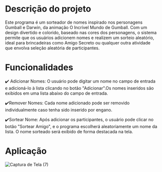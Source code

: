 # Descrição do projeto

Este programa é um sorteador de nomes inspirado nos personagens Gumball e Darwin, da animação O Incrível Mundo de Gumball. Com um design divertido e colorido, baseado nas cores dos personagens, o sistema permite que os usuários adicionem nomes e realizem um sorteio aleatório, ideal para brincadeiras como Amigo Secreto ou qualquer outra atividade que envolva seleção aleatória de participantes.

# Funcionalidades

✔️ Adicionar Nomes: O usuário pode digitar um nome no campo de entrada e adicioná-lo à lista clicando no botão "Adicionar".Os nomes inseridos são exibidos em uma lista abaixo do campo de entrada.

✔️Remover Nomes: Cada nome adicionado pode ser removido individualmente caso tenha sido inserido por engano.

✔️Sortear Nome: Após adicionar os participantes, o usuário pode clicar no botão "Sortear Amigo", e o programa escolherá aleatoriamente um nome da lista.
O nome sorteado será exibido de forma destacada na tela.

# Aplicação

![Captura de Tela (7)](https://github.com/user-attachments/assets/cbbbde66-f770-455d-904a-9994ceacac54)
